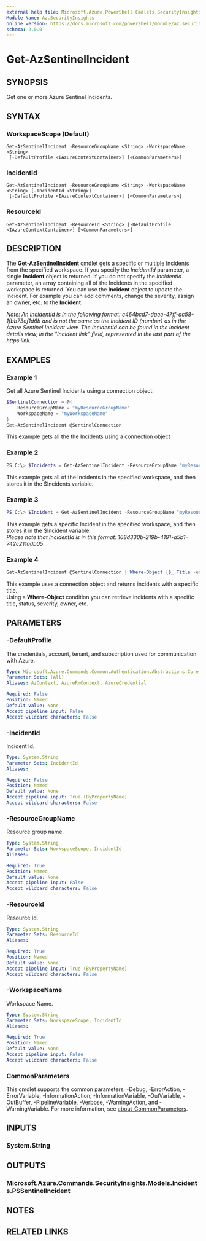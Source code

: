 ```yaml
---
external help file: Microsoft.Azure.PowerShell.Cmdlets.SecurityInsights.dll-Help.xml
Module Name: Az.SecurityInsights
online version: https://docs.microsoft.com/powershell/module/az.securityinsights/get-azsentinelincident
schema: 2.0.0
---
```


# Get-AzSentinelIncident

## SYNOPSIS
Get one or more Azure Sentinel Incidents.

## SYNTAX

### WorkspaceScope (Default)
```
Get-AzSentinelIncident -ResourceGroupName <String> -WorkspaceName <String>
 [-DefaultProfile <IAzureContextContainer>] [<CommonParameters>]
```

### IncidentId
```
Get-AzSentinelIncident -ResourceGroupName <String> -WorkspaceName <String> [-IncidentId <String>]
 [-DefaultProfile <IAzureContextContainer>] [<CommonParameters>]
```

### ResourceId
```
Get-AzSentinelIncident -ResourceId <String> [-DefaultProfile <IAzureContextContainer>] [<CommonParameters>]
```

## DESCRIPTION
The **Get-AzSentinelIncident** cmdlet gets a specific or multiple Incidents from the specified workspace.
If you specify the *IncidentId* parameter, a single **Incident** object is returned.
If you do not specify the *IncidentId* parameter, an array containing all of the Incidents in the specified workspace is returned.
You can use the **Incident** object to update the Incident. For example you can add comments, change the severity, assign an owner, etc. to the **Incident**.

*Note: An IncidentId is in the following format: c464bcd7-daee-47ff-ac58-1fbb73cf1d6b and is not the same as the Incident ID (number) as in the Azure Sentinel Incident view. The IncidentId can be found in the incident details view, in the "Incident link" field, represented in the last part of the https link.*

## EXAMPLES

### Example 1
Get all Azure Sentinel Incidents using a connection object:


```powershell
$SentinelConnection = @{
    ResourceGroupName = "myResourceGroupName"
    WorkspaceName = "myWorkspaceName"
}
Get-AzSentinelIncident @SentinelConnection
```

This example gets all the the Incidents using a connection object

### Example 2
```powershell
PS C:\> $Incidents = Get-AzSentinelIncident -ResourceGroupName "myResourceGroup" -WorkspaceName "myWorkspaceName"
```

This example gets all of the Incidents in the specified workspace, and then stores it in the $Incidents variable.

### Example 3
```powershell
PS C:\> $Incident = Get-AzSentinelIncident -ResourceGroupName "myResourceGroup" -WorkspaceName "myWorkspaceName" -IncidentId "myIncidentId"
```

This example gets a specific Incident in the specified workspace, and then stores it in the $Incident variable.<br/>
*Please note that IncidentId is in this format: 168d330b-219b-4191-a5b1-742c211adb05*

### Example 4
```powershell
Get-AzSentinelIncident @SentinelConnection | Where-Object {$_.Title -eq "Failed AzureAD logons but success logon to host"}
```

This example uses a connection object and returns incidents with a specific title. <br/>
Using a **Where-Object** condition you can retrieve incidents with a specific title, status, severity, owner, etc.

## PARAMETERS

### -DefaultProfile
The credentials, account, tenant, and subscription used for communication with Azure.

```yaml
Type: Microsoft.Azure.Commands.Common.Authentication.Abstractions.Core.IAzureContextContainer
Parameter Sets: (All)
Aliases: AzContext, AzureRmContext, AzureCredential

Required: False
Position: Named
Default value: None
Accept pipeline input: False
Accept wildcard characters: False
```

### -IncidentId
Incident Id.

```yaml
Type: System.String
Parameter Sets: IncidentId
Aliases:

Required: False
Position: Named
Default value: None
Accept pipeline input: True (ByPropertyName)
Accept wildcard characters: False
```

### -ResourceGroupName
Resource group name.

```yaml
Type: System.String
Parameter Sets: WorkspaceScope, IncidentId
Aliases:

Required: True
Position: Named
Default value: None
Accept pipeline input: False
Accept wildcard characters: False
```

### -ResourceId
Resource Id.

```yaml
Type: System.String
Parameter Sets: ResourceId
Aliases:

Required: True
Position: Named
Default value: None
Accept pipeline input: True (ByPropertyName)
Accept wildcard characters: False
```

### -WorkspaceName
Workspace Name.

```yaml
Type: System.String
Parameter Sets: WorkspaceScope, IncidentId
Aliases:

Required: True
Position: Named
Default value: None
Accept pipeline input: False
Accept wildcard characters: False
```

### CommonParameters
This cmdlet supports the common parameters: -Debug, -ErrorAction, -ErrorVariable, -InformationAction, -InformationVariable, -OutVariable, -OutBuffer, -PipelineVariable, -Verbose, -WarningAction, and -WarningVariable. For more information, see [about_CommonParameters](http://go.microsoft.com/fwlink/?LinkID=113216).

## INPUTS

### System.String
## OUTPUTS

### Microsoft.Azure.Commands.SecurityInsights.Models.Incidents.PSSentinelIncident
## NOTES

## RELATED LINKS
